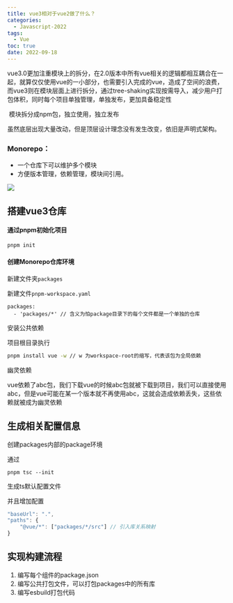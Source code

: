```yaml
---
title: vue3相对于vue2做了什么？
categories:
  - Javascript-2022
tags:
  - Vue
toc: true
date: 2022-09-18
---
```




vue3.0更加注重模块上的拆分，在2.0版本中所有vue相关的逻辑都相互耦合在一起，就算仅仅使用vue的一小部分，也需要引入完成的vue，造成了空间的浪费，而vue3则在模块层面上进行拆分，通过tree-shaking实现按需导入，减少用户打包体积，同时每个项目单独管理，单独发布，更加具备稳定性

​	模块拆分成npm包，独立使用，独立发布



虽然底层出现大量改动，但是顶层设计理念没有发生改变，依旧是声明式架构。

 

###  Monorepo：

- 一个仓库下可以维护多个模块
- 方便版本管理，依赖管理，模块间引用。

![](https://www.vkcyan.top/image-20220914110426629.png)



## 搭建vue3仓库

#### 通过pnpm初始化项目

```bash
pnpm init
```

#### 创建Monorepo仓库环境

新建文件夹`packages`

新建文件`pnpm-workspace.yaml`

```
packages:
  - 'packages/*' // 含义为怕package目录下的每个文件都是一个单独的仓库
```



安装公共依赖

项目根目录执行

```bash
pnpm install vue -w // w 为workspace-root的缩写，代表该包为全局依赖
```



幽灵依赖

​	vue依赖了abc包，我们下载vue的时候abc包就被下载到项目，我们可以直接使用abc，但是vue可能在某一个版本就不再使用abc，这就会造成依赖丢失，这些依赖就被成为幽灵依赖



## 生成相关配置信息

创建packages内部的package环境

通过

```
pnpm tsc --init
```

生成ts默认配置文件

并且增加配置

```js
"baseUrl": ".",
"paths": {
    "@vue/*": ["packages/*/src"] // 引入库关系映射
}
```



## 实现构建流程

1. 编写每个组件的package.json
2. 编写公共打包文件，可以打包packages中的所有库
3. 编写esbuild打包代码





